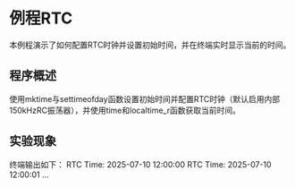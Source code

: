 # 例程RTC

本例程演示了如何配置RTC时钟并设置初始时间，并在终端实时显示当前的时间。

## 程序概述
使用mktime与settimeofday函数设置初始时间并配置RTC时钟（默认启用内部150kHzRC振荡器），并使用time和localtime_r函数获取当前时间。

## 实验现象
终端输出如下：
RTC Time: 2025-07-10 12:00:00
RTC Time: 2025-07-10 12:00:01
...